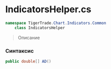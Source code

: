 
# IndicatorsHelper.cs
```csharp
namespace TigerTrade.Chart.Indicators.Common  
    class IndicatorsHelper
```

> Описание

### Синтаксис
```csharp
public double[] AD()
```
